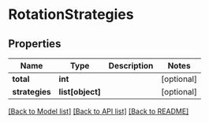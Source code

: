 # RotationStrategies

## Properties
Name | Type | Description | Notes
------------ | ------------- | ------------- | -------------
**total** | **int** |  | [optional] 
**strategies** | **list[object]** |  | [optional] 

[[Back to Model list]](../README.md#documentation-for-models) [[Back to API list]](../README.md#documentation-for-api-endpoints) [[Back to README]](../README.md)



